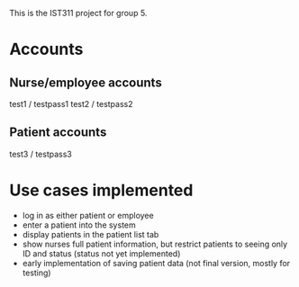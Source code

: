 This is the IST311 project for group 5.

# Accounts

## Nurse/employee accounts

test1 / testpass1 
test2 / testpass2

## Patient accounts

test3 / testpass3


# Use cases implemented

* log in as either patient or employee
* enter a patient into the system
* display patients in the patient list tab
* show nurses full patient information, but restrict patients to seeing only ID and status (status not yet implemented)
* early implementation of saving patient data (not final version, mostly for testing)


